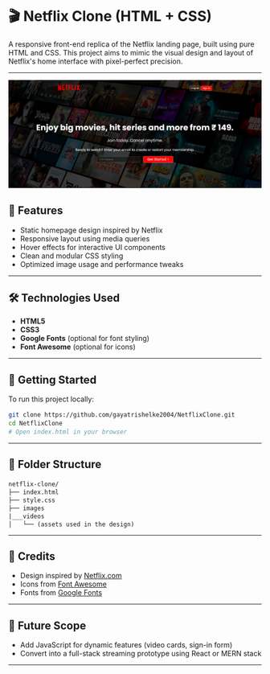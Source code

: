 
# 🎬 Netflix Clone (HTML + CSS)

A responsive front-end replica of the Netflix landing page, built using pure HTML and CSS. This project aims to mimic the visual design and layout of Netflix's home interface with pixel-perfect precision.

---
![Homepage Preview](result/Screenshot%202025-07-29%20001304.png)
## 📌 Features

- Static homepage design inspired by Netflix
- Responsive layout using media queries
- Hover effects for interactive UI components
- Clean and modular CSS styling
- Optimized image usage and performance tweaks

---

## 🛠️ Technologies Used

- **HTML5**
- **CSS3**
- **Google Fonts** (optional for font styling)
- **Font Awesome** (optional for icons)

---


## 🚀 Getting Started

To run this project locally:

```bash
git clone https://github.com/gayatrishelke2004/NetflixClone.git
cd NetflixClone
# Open index.html in your browser
```

---

## 📂 Folder Structure

```plaintext
netflix-clone/
├── index.html
├── style.css
├── images
|___videos
│   └── (assets used in the design)
```

---

## 📣 Credits

- Design inspired by [Netflix.com](https://www.netflix.com)
- Icons from [Font Awesome](https://fontawesome.com)
- Fonts from [Google Fonts](https://fonts.google.com)

---

## 🎯 Future Scope

- Add JavaScript for dynamic features (video cards, sign-in form)
- Convert into a full-stack streaming prototype using React or MERN stack

---

